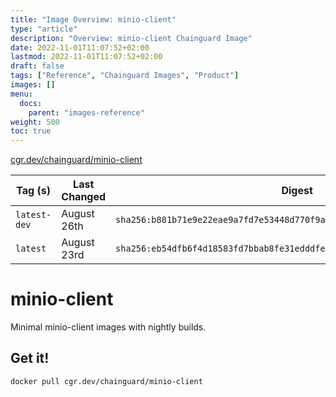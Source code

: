 ```yaml
---
title: "Image Overview: minio-client"
type: "article"
description: "Overview: minio-client Chainguard Image"
date: 2022-11-01T11:07:52+02:00
lastmod: 2022-11-01T11:07:52+02:00
draft: false
tags: ["Reference", "Chainguard Images", "Product"]
images: []
menu:
  docs:
    parent: "images-reference"
weight: 500
toc: true
---
```


[cgr.dev/chainguard/minio-client](https://github.com/chainguard-images/images/tree/main/images/minio-client)

| Tag (s)       | Last Changed | Digest                                                                    |
|---------------|--------------|---------------------------------------------------------------------------|
|  `latest-dev` | August 26th  | `sha256:b881b71e9e22eae9a7fd7e53448d770f9a05bfac2bb53afa680336dedab16329` |
|  `latest`     | August 23rd  | `sha256:eb54dfb6f4d18583fd7bbab8fe31edddfec62494ea99c9e254eff6e856bdc926` |

# minio-client

Minimal minio-client images with nightly builds.

## Get it!

```shell
docker pull cgr.dev/chainguard/minio-client
```
